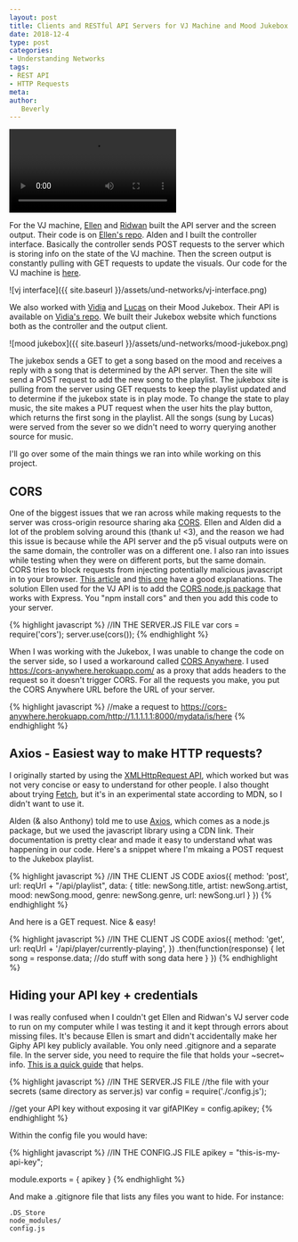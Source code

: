 ```yaml
---
layout: post
title: Clients and RESTful API Servers for VJ Machine and Mood Jukebox
date: 2018-12-4
type: post
categories:
- Understanding Networks
tags:
- REST API
- HTTP Requests
meta:
author:
   Beverly
---
```


<video src ="{{ site.baseurl }}/assets/und-networks/vj-demo.mp4" loop autoplay></video>

For the VJ machine, [Ellen](https://ellennickles.com/itpblog/?category=Understanding%20Networks) and [Ridwan](https://www.ridwanmadon.com/blog/category/UnderstandingNetworks) built the API server and the screen output. Their code is on [Ellen's repo](https://github.com/ellennickles/understanding-networks/tree/master/RESTful_project/super-cool-vj-machine). Alden and I built the controller interface. Basically the controller sends POST requests to the server which is storing info on the state of the VJ machine. Then the screen output is constantly pulling with GET requests to update the visuals. Our code for the VJ machine is [here](https://github.com/miamiww/RESTfulStuff/tree/master/VJInterface).

<!-- {{ site.baseurl }} -->
![vj interface]({{ site.baseurl }}/assets/und-networks/vj-interface.png)

We also worked with [Vidia](http://blog.vidianindhita.com/category/itp-fall-2018/understanding-networks/) and [Lucas](http://chung.work/blog/understanding-networks/) on their Mood Jukebox. Their API is available on [Vidia's repo](https://github.com/vidianindhita/mood-jukebox-api). We built their Jukebox website which functions both as the controller and the output client.

![mood jukebox]({{ site.baseurl }}/assets/und-networks/mood-jukebox.png)

The jukebox sends a GET to get a song based on the mood and receives a reply with a song that is determined by the API server. Then the site will send a POST request to add the new song to the playlist. The jukebox site is pulling from the server using GET requests to keep the playlist updated and to determine if the jukebox state is in play mode. To change the state to play music, the site makes a PUT request when the user hits the play button, which returns the first song in the playlist. All the songs (sung by Lucas) were served from the sever so we didn't need to worry querying another source for music.

I'll go over some of the main things we ran into while working on this project.

## CORS

One of the biggest issues that we ran across while making requests to the server was cross-origin resource sharing aka [CORS](https://developer.mozilla.org/en-US/docs/Web/HTTP/CORS). Ellen and Alden did a lot of the problem solving around this (thank u! <3), and the reason we had this issue is because while the API server and the p5 visual outputs were on the same domain, the controller was on a different one. I also ran into issues while testing when they were on different ports, but the same domain. CORS tries to block requests from injecting potentially malicious javascript in to your browser. [This article](https://medium.com/@baphemot/understanding-cors-18ad6b478e2b) and [this one](https://medium.com/netscape/hacking-it-out-when-cors-wont-let-you-be-great-35f6206cc646) have a good explanations. The solution Ellen used for the VJ API is to add the [CORS node.js package](https://www.npmjs.com/package/cors) that works with Express. You "npm install cors" and then you add this code to your server.

{% highlight javascript %}
//IN THE SERVER.JS FILE
var cors = require('cors');
server.use(cors());
{% endhighlight %}

When I was working with the Jukebox, I was unable to change the code on the server side, so I used a workaround called [CORS Anywhere](https://github.com/Rob--W/cors-anywhere). I used https://cors-anywhere.herokuapp.com/ as a proxy that adds headers to the request so it doesn't trigger CORS. For all the requests you make, you put the CORS Anywhere URL before the URL of your server.

{% highlight javascript %}
//make a request to
 https://cors-anywhere.herokuapp.com/http://1.1.1.1.1:8000/mydata/is/here
{% endhighlight %}

## Axios - Easiest way to make HTTP requests?

I originally started by using the [XMLHttpRequest API](https://developer.mozilla.org/en-US/docs/Web/API/XMLHttpRequest), which worked but was not very concise or easy to understand for other people. I also thought about trying [Fetch](https://developer.mozilla.org/en-US/docs/Web/API/Fetch_API/Using_Fetch), but it's in an experimental state according to MDN, so I didn't want to use it.

Alden (& also Anthony) told me to use [Axios](https://www.npmjs.com/package/axios), which comes as a node.js package, but we  used the javascript library using a CDN link. Their documentation is pretty clear and made it easy to understand what was happening in our code. Here's a snippet where I'm mkaing a POST request to the Jukebox playlist.

{% highlight javascript %}
//IN THE CLIENT JS CODE
axios({
  method: 'post',
  url: reqUrl + "/api/playlist",
  data: {
    title: newSong.title,
    artist: newSong.artist,
    mood: newSong.mood,
    genre: newSong.genre,
    url: newSong.url
  }
})
{% endhighlight %}

And here is a GET request. Nice & easy!

{% highlight javascript %}
//IN THE CLIENT JS CODE
axios({
    method: 'get',
    url: reqUrl + '/api/player/currently-playing',
  })
  .then(function(response) {
    let song = response.data;
    //do stuff with song data here
  }
})
{% endhighlight %}

## Hiding your API key + credentials

I was really confused when I couldn't get Ellen and Ridwan's VJ server code to run on my computer while I was testing it and it kept through errors about missing files. It's because Ellen is smart and didn't accidentally make her Giphy API key publicly available. You only need .gitignore and a separate file. In the server side, you need to require the file that holds your ~secret~ info. [This is a quick guide](http://c-ro.github.io/blog/node/github/2016/02/12/Hide-API-Keys-for-Github-Node.html) that helps.

{% highlight javascript %}
//IN THE SERVER.JS FILE
//the file with your secrets (same directory as server.js)
var config = require('./config.js');

//get your API key without exposing it
var gifAPIKey = config.apikey;
{% endhighlight %}

Within the config file you would have:

{% highlight javascript %}
//IN THE CONFIG.JS FILE
apikey = "this-is-my-api-key";

  module.exports = {
    apikey
  }
{% endhighlight %}

And make a  .gitignore file that lists any files you want to hide. For instance:

```
.DS_Store
node_modules/
config.js
```
